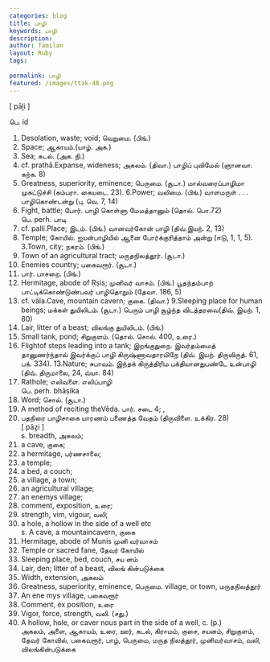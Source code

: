 ```yaml
---
categories: blog
title: பாழி
keywords: பாழி
description: 
author: Tamilan
layout: Ruby
tags: 
 
permalink: பாழி
featured: /images/ttak-48.png
---
```

  
[ pāḻi ]  
  
பெ. id  
1. Desolation, waste; void; வெறுமை. (பிங்.)  
2. Space; ஆகாயம்.(யாழ். அக.)  
3. Sea; கடல். (அக. நி.)  
4. cf. prathā.Expanse, wideness; அகலம். (திவா.) பாழிப் புவிமேல் (ஞானவா. கற்க. 8)  
5. Greatness, superiority, eminence; பெருமை. (சூடா.) மால்வரைப்பாழிமா முகட்டுச்சி (கம்பரா. கையடை. 23). 6.Power; வலிமை. (பிங்.) வாளமருள் . . . பாழிகொண்டன்று (பு. வெ. 7, 14)  
7. Fight, battle; போர். பாழி கொள்ளு மேமத்தானும் (தொல். பொ.72)  
பெ. perh. பாடி  
1. cf. palli.Place; இடம். (பிங்.) வானவர்கோன் பாழி (திவ்.இயற். 2, 13)  
2. Temple; கோயில். ஐயன்பாழியில் ஆனை போர்க்குரித்தாம் அன்று (ஈடு, 1, 1, 5). 3.Town, city; நகரம். (பிங்.)  
4. Town of an agricultural tract; மருதநிலத்தூர். (சூடா.)  
5. Enemies country; பகைவரூர். (சூடா.)  
6. பார். பாசறை. (பிங்.)  
7. Hermitage, abode of Ṛṣis; முனிவர் வாசம். (பிங்.) பூதந்தம்பாற் பாட்டிக்கொண்டுண்பவர் பாழிதொறும் (தேவா. 186, 5)  
8. cf. vāla.Cave, mountain cavern; குகை. (திவா.) 9.Sleeping place for human beings; மக்கள் துயிலிடம். (சூடா.) பெரும் பாழி சூழ்ந்த விடத்தரவை(திவ். இயற். 1, 80)  
10. Lair, litter of a beast; விலங்கு துயிலிடம். (பிங்.)  
11. Small tank, pond; சிறுகுளம். (தொல். சொல். 400, உரை.)  
12. Flightof steps leading into a tank; இறங்குதுறை. இவர்தம்மைத் தானுணர்ந்தால் இவர்க்குப் பாழி கிருஷ்ணாவதாரமிறே (திவ். இயற். திருவிருத். 61, பக். 334). 13.Nature; சுபாவம். இந்தக் கிருத்திரிம பக்தியானதுபண்டே உன்பாழி (திவ். திருமாலை, 24, வ்யா. 84)  
14. Rathole; எலிவளை. எலிப்பாழி  
பெ. perh. bhāṣika  
1. Word; சொல். (சூடா.)  
2. A method of reciting theVēda. பார். சடை 4; ,  
11. பதநிரை பாழிசாகை யாரணம் பணைத்த வேதம் (திருவிளை. உக்கிர. 28)  
[ pāẕi ]  
s. breadth, அகலம்;  
2. a cave, குகை;  
3. a hermitage, பர்ணசாலை;  
4. a temple;  
5. a bed, a couch;  
6. a village, a town;  
7. an agricultural village;  
8. an enemys village;  
9. comment, exposition, உரை;  
1. strength, vim, vigour, வலி;  
11. a hole, a hollow in the side of a well etc  
s. A cave, a mountaincavern, குகை  
2. Hermitage, abode of Munis முனி வர்வாசம்  
3. Temple or sacred fane, தேவர் கோயில்  
4. Sleeping place, bed, couch, சய னம்  
5. Lair, den; litter of a beast, விலங் கின்படுக்கை  
6. Width, extension, அகலம்  
7. Greatness, superiority, eminence, பெருமை. village, or town, மருதநிலத்தூர்  
1. An ene mys village, பகைவரூர்  
11. Comment, ex position, உரை  
12. Vigor, force, strength, வலி. (சது.)  
13. A hollow, hole, or caver nous part in the side of a well, c. (p.)  
அகலம், அளை, ஆகாயம், உரை, ஊர், கடல், கிராமம், குசை, சயனம், சிறுகுளம், தேவர் கோவில், பகைவரூர், பாழ், பெருமை, மருத நிலத்தூர், முனிவர்வாசம், வலி, விலங்கின்படுக்கை